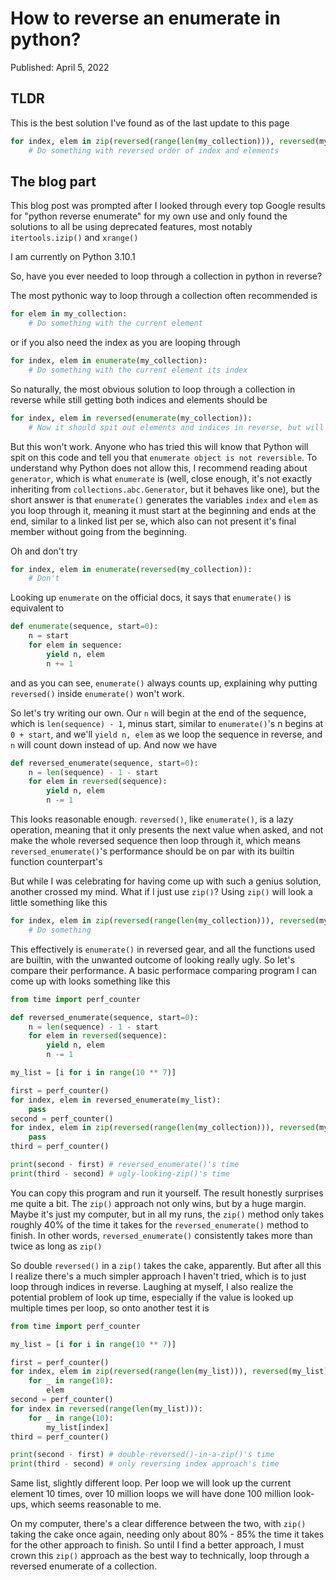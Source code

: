 # How to reverse an enumerate in python?
Published: April 5, 2022

## TLDR

This is the best solution I've found as of the last update to this page
```python
for index, elem in zip(reversed(range(len(my_collection))), reversed(my_collection)):
    # Do something with reversed order of index and elements
```

## The blog part
This blog post was prompted after I looked through every top Google results for "python reverse enumerate" for my own use and only found the solutions to all be using deprecated features, most notably `itertools.izip()` and `xrange()`

I am currently on Python 3.10.1

So, have you ever needed to loop through a collection in python in reverse?

The most pythonic way to loop through a collection often recommended is

```python
for elem in my_collection:
    # Do something with the current element
```

or if you also need the index as you are looping through

```python
for index, elem in enumerate(my_collection):
    # Do something with the current element its index
```

So naturally, the most obvious solution to loop through a collection in reverse while still getting both indices and elements should be

```python
for index, elem in reversed(enumerate(my_collection)):
    # Now it should spit out elements and indices in reverse, but will it though?
```

But this won't work. Anyone who has tried this will know that Python will spit on this code and tell you that `enumerate object is not reversible`. To understand why Python does not allow this, I recommend reading about `generator`, which is what `enumerate` is (well, close enough, it's not exactly inheriting from `collections.abc.Generator`, but it behaves like one), but the short answer is that `enumerate()` generates the variables `index` and `elem` as you loop through it, meaning it must start at the beginning and ends at the end, similar to a linked list per se, which also can not present it's final member without going from the beginning.

Oh and don't try

```python
for index, elem in enumerate(reversed(my_collection)):
    # Don't
```

Looking up `enumerate` on the official docs, it says that `enumerate()` is equivalent to

```python
def enumerate(sequence, start=0):
    n = start
    for elem in sequence:
        yield n, elem
        n += 1
```

and as you can see, `enumerate()` always counts up, explaining why putting `reversed()` inside `enumerate()` won't work.

So let's try writing our own. Our `n` will begin at the end of the sequence, which is `len(sequence) - 1`, minus start, similar to `enumerate()`'s n begins at `0 + start`, and we'll `yield n, elem` as we loop the sequence in reverse, and `n` will count down instead of up. And now we have

```python
def reversed_enumerate(sequence, start=0):
    n = len(sequence) - 1 - start
    for elem in reversed(sequence):
        yield n, elem
        n -= 1
```

This looks reasonable enough. `reversed()`, like `enumerate()`, is a lazy operation, meaning that it only presents the next value when asked, and not make the whole reversed sequence then loop through it, which means `reversed_enumerate()`'s performance should be on par with its builtin function counterpart's

But while I was celebrating for having come up with such a genius solution, another crossed my mind. What if I just use `zip()`? Using `zip()` will look a little something like this

```python
for index, elem in zip(reversed(range(len(my_collection))), reversed(my_collection)):
    # Do something
```

This effectively is `enumerate()` in reversed gear, and all the functions used are builtin, with the unwanted outcome of looking really ugly. So let's compare their performance. A basic performace comparing program I can come up with looks something like this

```python
from time import perf_counter

def reversed_enumerate(sequence, start=0):
    n = len(sequence) - 1 - start
    for elem in reversed(sequence):
        yield n, elem
        n -= 1

my_list = [i for i in range(10 ** 7)]

first = perf_counter()
for index, elem in reversed_enumerate(my_list):
    pass
second = perf_counter()
for index, elem in zip(reversed(range(len(my_collection))), reversed(my_collection)):
    pass
third = perf_counter()

print(second - first) # reversed_enumerate()'s time
print(third - second) # ugly-looking-zip()'s time
```

You can copy this program and run it yourself. The result honestly surprises me quite a bit. The `zip()` approach not only wins, but by a huge margin. Maybe it's just my computer, but in all my runs, the `zip()` method only takes roughly 40% of the time it takes for the `reversed_enumerate()` method to finish. In other words, `reversed_enumerate()` consistently takes more than twice as long as `zip()`

So double `reversed()` in a `zip()` takes the cake, apparently. But after all this I realize there's a much simpler approach I haven't tried, which is to just loop through indices in reverse. Laughing at myself, I also realize the potential problem of look up time, especially if the value is looked up multiple times per loop, so onto another test it is

```python
from time import perf_counter

my_list = [i for i in range(10 ** 7)]

first = perf_counter()
for index, elem in zip(reversed(range(len(my_list))), reversed(my_list)):
    for _ in range(10):
        elem
second = perf_counter()
for index in reversed(range(len(my_list))):
    for _ in range(10):
        my_list[index]
third = perf_counter()

print(second - first) # double-reversed()-in-a-zip()'s time
print(third - second) # only reversing index approach's time
```

Same list, slightly different loop. Per loop we will look up the current element 10 times, over 10 million loops we will have done 100 million look-ups, which seems reasonable to me.

On my computer, there's a clear difference between the two, with `zip()` taking the cake once again, needing only about 80% - 85% the time it takes for the other approach to finish. So until I find a better approach, I must crown this `zip()` approach as the best way to technically, loop through a reversed enumerate of a collection.
